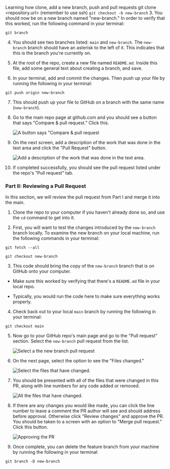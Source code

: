 Learning how clone, add a new branch, push and pull requests
git clone <repository.url> (remember to use ssh)
  `git checkout -b new-branch`
3. You should now be on a new branch named "new-branch." In order to verify that this worked, run the following command in your terminal:

  `git branch`

4. You should see two branches listed: `main` and `new-branch`. The `new-branch` branch should have an asterisk to the left of it. This indicates that this is the branch you're currently on.

5. At the root of the repo, create a new file named `README.md`. Inside this file, add some general text about creating a branch, and save.

6. In your terminal, add and commit the changes. Then push up your file by running the following in your terminal:

  `git push origin new-branch`

7. This should push up your file to GitHub on a branch with the same name (`new-branch`).

8. Go to the main repo page at github.com and you should see a button that says "Compare & pull request." Click this.

	![A button says "Compare & pull request](https://static.bc-edx.com/ai/ail-v-1-0/m1/lesson_2/img/pr-pushed.png)

9. On the next screen, add a description of the work that was done in the text area and click the "Pull Request" button.

	![Add a description of the work that was done in the text area.](https://static.bc-edx.com/ai/ail-v-1-0/m1/lesson_2/img/create-pull-request.png)


10. If completed successfully, you should see the pull request listed under the repo's "Pull request" tab.

### Part II: Reviewing a Pull Request

In this section, we will review the pull request from Part I and merge it into the main.

1. Clone the repo to your computer if you haven't already done so, and use the `cd` command to get into it.

2. First, you will want to test the changes introduced by the `new-branch` branch locally. To examine the new branch on your local machine, run the following commands in your terminal:

  `git fetch --all`

  `git checkout new-branch`

3. This code should bring the copy of the `new-branch` branch that is on GitHub onto your computer.

  * Make sure this worked by verifying that there's a `README.md` file in your local repo.

  * Typically, you would run the code here to make sure everything works properly.

4. Check back out to your local `main` branch by running the following in your terminal:

  `git checkout main`

5. Now go to your GitHub repo's main page and go to the "Pull request" section. Select the `new-branch` pull request from the list.

	![Select a the new branch pull request](https://static.bc-edx.com/ai/ail-v-1-0/m1/lesson_2/img/pr-list.png)

6. On the next page, select the option to see the "Files changed."

	![Select the files that have changed.](https://static.bc-edx.com/ai/ail-v-1-0/m1/lesson_2/img/changed-files.png)

7. You should be presented with all of the files that were changed in this PR, along with line numbers for any code added or removed.

	![All the files that have changed.](https://static.bc-edx.com/ai/ail-v-1-0/m1/lesson_2/img/review-pr.png)

8. If there are any changes you would like made, you can click the line number to leave a comment the PR author will see and should address before approval. Otherwise click "Review changes" and approve the PR. You should be taken to a screen with an option to "Merge pull request." Click this button.

	![Approving the PR](https://static.bc-edx.com/ai/ail-v-1-0/m1/lesson_2/img/approve-pr.png)

9. Once complete, you can delete the feature branch from your machine by running the following in your terminal:

  `git branch -D new-branch`

